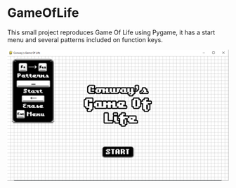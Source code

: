 # GameOfLife

This small project reproduces Game Of Life using Pygame, it has a start menu and several patterns included on function keys.

![Game Of Life in Pygame](assets/banner.PNG)
